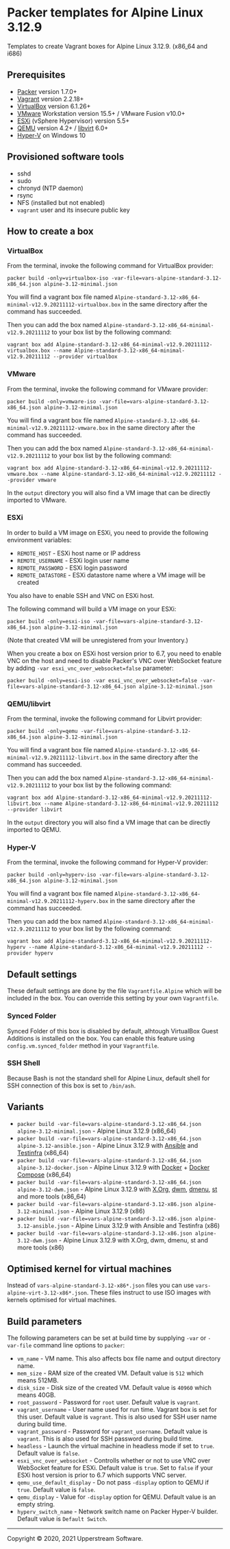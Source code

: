 # Packer templates for Alpine Linux 3.12.9

Templates to create Vagrant boxes for Alpine Linux 3.12.9. (x86_64 and
i686)

## Prerequisites

* [Packer][] version 1.7.0+
* [Vagrant][] version 2.2.18+
* [VirtualBox][] version 6.1.26+
* [VMware][] Workstation version 15.5+ / VMware Fusion v10.0+
* [ESXi][] (vSphere Hypervisor) version 5.5+
* [QEMU][] version 4.2+ / [libvirt][] 6.0+
* [Hyper-V][] on Windows 10

[ESXi]: http://www.vmware.com/products/vsphere-hypervisor
  "Free VMware vSphere Hypervisor, Free Virtualization (ESXi)"
[Hyper-V]: https://docs.microsoft.com/en-us/virtualization/hyper-v-on-windows/about/
    "Introduction to Hyper-V on Windows 10 | Microsoft Docs"
[libvirt]: https://libvirt.org/
  "libvirt: The virtualization API"
[Packer]: https://www.packer.io/
  "Packer by HashiCorp"
[QEMU]: https://www.qemu.org/
  "QEMU"
[Vagrant]: https://www.vagrantup.com/
  "Vagrant"
[VirtualBox]: https://www.virtualbox.org/
  "Oracle VM VirtualBox"
[VMware]: http://www.vmware.com/
  "VMware Virtualization for Desktop &amp; Server, Application, Public &amp; Hybrid Clouds"

## Provisioned software tools

* sshd
* sudo
* chronyd (NTP daemon)
* rsync
* NFS (installed but not enabled)
* `vagrant` user and its insecure public key

## How to create a box

### VirtualBox

From the terminal, invoke the following command for VirtualBox provider:

    packer build -only=virtualbox-iso -var-file=vars-alpine-standard-3.12-x86_64.json alpine-3.12-minimal.json

You will find a vagrant box file named `Alpine-standard-3.12-x86_64-minimal-v12.9.20211112-virtualbox.box`
in the same directory after the command has succeeded.

Then you can add the box named `Alpine-standard-3.12-x86_64-minimal-v12.9.20211112`
to your box list by the following command:

    vagrant box add Alpine-standard-3.12-x86_64-minimal-v12.9.20211112-virtualbox.box --name Alpine-standard-3.12-x86_64-minimal-v12.9.20211112 --provider virtualbox

### VMware

From the terminal, invoke the following command for VMware provider:

    packer build -only=vmware-iso -var-file=vars-alpine-standard-3.12-x86_64.json alpine-3.12-minimal.json

You will find a vagrant box file named `Alpine-standard-3.12-x86_64-minimal-v12.9.20211112-vmware.box`
in the same directory after the command has succeeded.

Then you can add the box named `Alpine-standard-3.12-x86_64-minimal-v12.9.20211112`
to your box list by the following command:

    vagrant box add Alpine-standard-3.12-x86_64-minimal-v12.9.20211112-vmware.box --name Alpine-standard-3.12-x86_64-minimal-v12.9.20211112 --provider vmware

In the `output` directory you will also find a VM image that can be
directly imported to VMware.

### ESXi

In order to build a VM image on ESXi, you need to provide the following
environment variables:

* `REMOTE_HOST` - ESXi host name or IP address
* `REMOTE_USERNAME` - ESXi login user name
* `REMOTE_PASSWORD` - ESXi login password
* `REMOTE_DATASTORE` - ESXi datastore name where a VM image will be
  created

You also have to enable SSH and VNC on ESXi host.

The following command will build a VM image on your ESXi:

    packer build -only=esxi-iso -var-file=vars-alpine-standard-3.12-x86_64.json alpine-3.12-minimal.json

(Note that created VM will be unregistered from your Inventory.)

When you create a box on ESXi host version prior to 6.7, you need to
enable VNC on the host and need to disable Packer's VNC over WebSocket
feature by adding `-var esxi_vnc_over_websocket=false` parameter:

    packer build -only=esxi-iso -var esxi_vnc_over_websocket=false -var-file=vars-alpine-standard-3.12-x86_64.json alpine-3.12-minimal.json

### QEMU/libvirt

From the terminal, invoke the following command for Libvirt provider:

    packer build -only=qemu -var-file=vars-alpine-standard-3.12-x86_64.json alpine-3.12-minimal.json

You will find a vagrant box file named `Alpine-standard-3.12-x86_64-minimal-v12.9.20211112-libvirt.box`
in the same directory after the command has succeeded.

Then you can add the box named `Alpine-standard-3.12-x86_64-minimal-v12.9.20211112`
to your box list by the following command:

    vagrant box add Alpine-standard-3.12-x86_64-minimal-v12.9.20211112-libvirt.box --name Alpine-standard-3.12-x86_64-minimal-v12.9.20211112 --provider libvirt

In the `output` directory you will also find a VM image that can be
directly imported to QEMU.

### Hyper-V

From the terminal, invoke the following command for Hyper-V provider:

    packer build -only=hyperv-iso -var-file=vars-alpine-standard-3.12-x86_64.json alpine-3.12-minimal.json

You will find a vagrant box file named `Alpine-standard-3.12-x86_64-minimal-v12.9.20211112-hyperv.box`
in the same directory after the command has succeeded.

Then you can add the box named `Alpine-standard-3.12-x86_64-minimal-v12.9.20211112`
to your box list by the following command:

    vagrant box add Alpine-standard-3.12-x86_64-minimal-v12.9.20211112-hyperv --name Alpine-standard-3.12-x86_64-minimal-v12.9.20211112 --provider hyperv

## Default settings

These default settings are done by the file `Vagrantfile.Alpine` which
will be included in the box.  You can override this setting by your
own `Vagrantfile`.

### Synced Folder

Synced Folder of this box is disabled by default, alhtough VirtualBox
Guest Additions is installed on the box.  You can enable this feature
using `config.vm.synced_folder` method in your `Vagrantfile`.

### SSH Shell

Because Bash is not the standard shell for Alpine Linux, default shell
for SSH connection of this box is set to `/bin/ash`.

## Variants

* `packer build -var-file=vars-alpine-standard-3.12-x86_64.json alpine-3.12-minimal.json` - Alpine Linux 3.12.9 (x86_64)
* `packer build -var-file=vars-alpine-standard-3.12-x86_64.json alpine-3.12-ansible.json` - Alpine Linux 3.12.9 with [Ansible] and [Testinfra] (x86_64)
* `packer build -var-file=vars-alpine-standard-3.12-x86_64.json alpine-3.12-docker.json` - Alpine Linux 3.12.9 with [Docker] + [Docker Compose] (x86_64)
* `packer build -var-file=vars-alpine-standard-3.12-x86_64.json alpine-3.12-dwm.json` - Alpine Linux 3.12.9 with [X.Org], [dwm], [dmenu], [st] and more tools (x86_64)
* `packer build -var-file=vars-alpine-standard-3.12-x86.json alpine-3.12-minimal.json` - Alpine Linux 3.12.9 (x86)
* `packer build -var-file=vars-alpine-standard-3.12-x86.json alpine-3.12-ansible.json` - Alpine Linux 3.12.9 with Ansible and Testinfra (x86)
* `packer build -var-file=vars-alpine-standard-3.12-x86.json alpine-3.12-dwm.json` - Alpine Linux 3.12.9 with X.Org, dwm, dmenu, st and more tools (x86)

[Ansible]: https://www.ansible.com/
  "Ansible is Simple IT Automation"
[Ansible Lint]: https://docs.ansible.com/ansible-lint/
  "Ansible Lint Documentation &mdash; Ansible Documentation"
[dmenu]: http://tools.suckless.org/dmenu/
  "dmenu | suckless.org tools"
[Docker]: https://www.docker.com/
  "Docker - Build, Ship and Run Any App, Anywhere"
[Docker Compose]: https://docs.docker.com/compose/
  "Docker Compose - Docker Documentation"
[dwm]: http://dwm.suckless.org/
  "suckless.org dwm - dynamic window manager"
[st]: http://st.suckless.org/
  "suckless.org st - simple terminal"
[Testinfra]: https://testinfra.readthedocs.io/en/latest/
  "Testinfra test your infrastructure &#8212; testinfra 3.4.1.dev0+gd7a7512.d20200105 documentation"
[X.Org]: https://www.x.org/wiki/
  "X.Org"

## Optimised kernel for virtual machines

Instead of `vars-alpine-standard-3.12-x86*.json` files you can use
`vars-alpine-virt-3.12-x86*.json`.  These files instruct to use ISO
images with kernels optimised for virtual machines.

## Build parameters

The following parameters can be set at build time by supplying `-var`
or `-var-file` command line options to `packer`:

* `vm_name` - VM name.  This also affects box file name and output
  directory name.
* `mem_size` - RAM size of the created VM.  Default value is `512`
  which means 512MB.
* `disk_size` - Disk size of the created VM.  Default value is `40960`
  which means 40GB.
* `root_password` - Password for `root` user.  Default value is
  `vagrant`.
* `vagrant_username` - User name used for run time.  Vagrant box is set
  for this user.  Default value is `vagrant`.  This is also used for
  SSH user name during build time.
* `vagrant_password` - Password for `vagrant_username`.  Default value
  is `vagrant`.  This is also used for SSH password during build time.
* `headless` - Launch the virtual machine in headless mode if set to
  `true`.  Default value is `false`.
* `esxi_vnc_over_websocket` - Controlls whether or not to use VNC over
  WebSocket feature for ESXi.  Default value is `true`.  Set to `false`
  if your ESXi host version is prior to 6.7 which supports VNC server.
* `qemu_use_default_display` - Do not pass `-display` option to QEMU if
  `true`.  Default value is `false`.
* `qemu_display` - Value for `-display` option for QEMU.  Default value
  is an empty string.
* `hyperv_switch_name` - Network switch name on Packer Hyper-V builder.
  Default value is `Default Switch`.

- - -

Copyright &copy; 2020, 2021 Upperstream Software.
